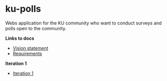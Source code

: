 # ku-polls
Webs application for the KU community who want to conduct surveys and polls open to the community.

**Links to docs**

- [Vision statement](https://github.com/toey10112/ku-polls/wiki/Vision-Statement)
- [Requirements](https://github.com/toey10112/ku-polls/wiki/Requirements)

**Iteration 1**
- [Iteration 1](https://github.com/toey10112/ku-polls/wiki/Iteration-1-Plan)